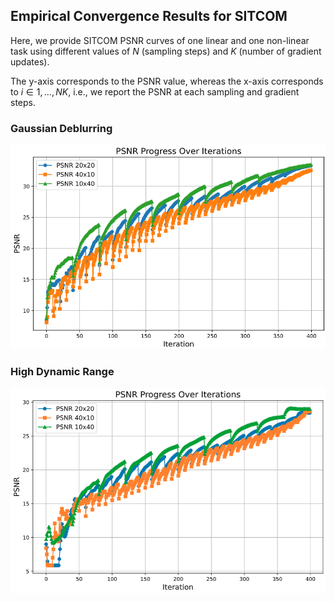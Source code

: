 ## Empirical Convergence Results for SITCOM

Here, we provide SITCOM PSNR curves of one linear and one non-linear task using different values of $N$ (sampling steps) and $K$ (number of gradient updates). 

The y-axis corresponds to the PSNR value, whereas the x-axis corresponds to $i\in {1,...,NK}$, i.e., we report the PSNR at each sampling and gradient steps. 

### Gaussian Deblurring
![Alt text](GDB_PSNR_curves.png)

### High Dynamic Range
![Alt text](HDR_PSNR_curves.png)
